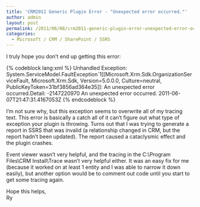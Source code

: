 ```yaml
---
title: 'CRM2011 Generic Plugin Error - "Unexpected error occurred."'
author: admin
layout: post
permalink: /2011/06/08/crm2011-generic-plugin-error-unexpected-error-occurred/
categories:
  - Microsoft / CRM / SharePoint / SSRS
---
```



I truly hope you don’t end up getting this error:

{% codeblock lang:xml %}
Unhandled Exception: System.ServiceModel.FaultException`1[[Microsoft.Xrm.Sdk.OrganizationServiceFault,
 Microsoft.Xrm.Sdk, Version=5.0.0.0, Culture=neutral, PublicKeyToken=31bf3856ad364e35]]: An unexpected
 error occurred.Detail: 
<OrganizationServiceFault xmlns:i="http://www.w3.org/2001/XMLSchema-instance" xmlns="http://schemas.microsoft.com/xrm/2011/Contracts">
  <ErrorCode>-2147220970</ErrorCode>
  <ErrorDetails xmlns:d2p1="http://schemas.datacontract.org/2004/07/System.Collections.Generic" />
  <Message>An unexpected error occurred.</Message>
  <Timestamp>2011-06-07T21:47:31.4167053Z</Timestamp>
  <InnerFault i:nil="true" />
  <TraceText i:nil="true" />
</OrganizationServiceFault>
{% endcodeblock %}

I’m not sure why, but this exception seems to overwrite all of my tracing text. This error is basically a catch all of it can’t figure out what type of exception your plugin is throwing. Turns out that I was trying to generate a report in SSRS that was invalid (a relationship changed in CRM, but the report hadn’t been updated). The report caused a cataclysmic effect and the plugin crashes. 

Event viewer wasn’t very helpful, and the tracing in the C:\Program Files\CRM Install\Trace wasn’t very helpful either. It was an easy fix for me (because it worked on at least 1 entity and I was able to narrow it down easily), but another option would be to comment out code until you start to get some tracing again.

Hope this helps,  
Ry